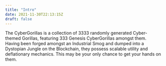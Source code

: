 ```yaml
---
title: "Intro"
date: 2021-11-30T22:13:15Z
draft: false
---
```


The CyberGorillas is a collection of 3333 randomly generated Cyber-themed Gorillas, featuring 333 Genesis CyberGorillas amongst them. Having been forged amongst an Industrial Smog and dumped into a Dystopian Jungle on the Blockchain, they possess scalable utility and deflationary mechanics. This may be your only chance to get your hands on them.
